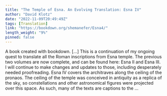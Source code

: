 ```yaml
---
title: "The Temple of Esna. An Evolving Translation: Esna IV"
author: "David Klotz"
date: "2022-11-09T20:49:49Z"
tags: [Translation]
link: "https://bookdown.org/shemanefer/Esna4/"
length_weight: "9%"
pinned: false
---
```


A book created with bookdown. [...] This is a continuation of my ongoing quest to translate all the Roman inscriptions from Esna temple. The previous two volumes are now complete, and can be found here: Esna II and Esna III. I will continue to make changes and updates to those, including desperately needed proofreading. Esna IV covers the architraves along the ceiling of the pronaos. The ceiling of the temple was conceived in antiquity as a replica of the sky, so constellations and other astronomical figures were projected over this space. As such, many of the texts are captions to the ...
